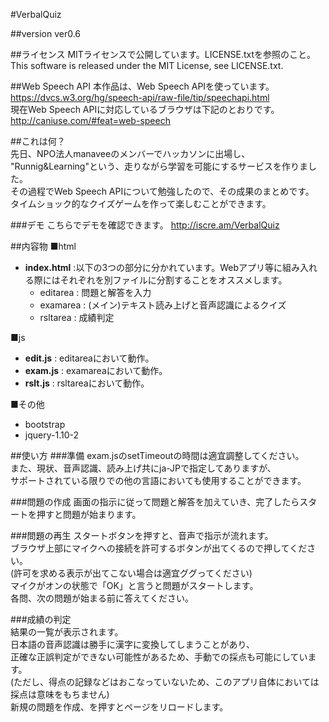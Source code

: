 #VerbalQuiz

##version
ver0.6

##ライセンス
MITライセンスで公開しています。LICENSE.txtを参照のこと。  
This software is released under the MIT License, see LICENSE.txt.  

##Web Speech API
本作品は、Web Speech APIを使っています。  
https://dvcs.w3.org/hg/speech-api/raw-file/tip/speechapi.html  
現在Web Speech APIに対応しているブラウザは下記のとおりです。  
http://caniuse.com/#feat=web-speech  

##これは何？  
先日、NPO法人manaveeのメンバーでハッカソンに出場し、  
"Runnig&Learning"という、走りながら学習を可能にするサービスを作りました。  
その過程でWeb Speech APIについて勉強したので、その成果のまとめです。  
タイムショック的なクイズゲームを作って楽しむことができます。  

###デモ
こちらでデモを確認できます。
http://iscre.am/VerbalQuiz

##内容物
■html  

* **index.html** :以下の3つの部分に分かれています。Webアプリ等に組み入れる際にはそれぞれを別ファイルに分割することをオススメします。  
	+ editarea : 問題と解答を入力  
	+ examarea : (メイン)テキスト読み上げと音声認識によるクイズ  
	+ rsltarea : 成績判定  

■js

* **edit.js** : editareaにおいて動作。
* **exam.js** : examareaにおいて動作。
* **rslt.js** : rsltareaにおいて動作。

■その他

* bootstrap
* jquery-1.10-2

##使い方
###準備
exam.jsのsetTimeoutの時間は適宜調整してください。  
また、現状、音声認識、読み上げ共にja-JPで指定してありますが、  
サポートされている限りでの他の言語においても使用することができます。  

###問題の作成
画面の指示に従って問題と解答を加えていき、完了したらスタートを押すと問題が始まります。

###問題の再生
スタートボタンを押すと、音声で指示が流れます。  
ブラウザ上部にマイクへの接続を許可するボタンが出てくるので押してください。  
(許可を求める表示が出てこない場合は適宜ググってください)  
マイクがオンの状態で「OK」と言うと問題がスタートします。  
各問、次の問題が始まる前に答えてください。  

###成績の判定  
結果の一覧が表示されます。  
日本語の音声認識は勝手に漢字に変換してしまうことがあり、  
正確な正誤判定ができない可能性があるため、手動での採点も可能にしています。  
(ただし、得点の記録などはおこなっていないため、このアプリ自体においては採点は意味をもちません)  
新規の問題を作成、を押すとページをリロードします。  

